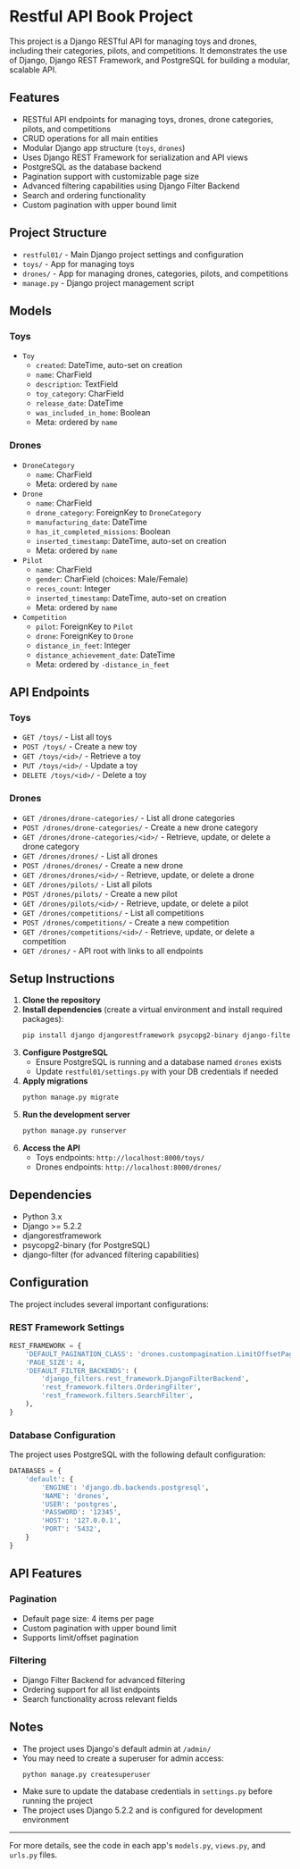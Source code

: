 # Restful API Book Project

This project is a Django RESTful API for managing toys and drones, including their categories, pilots, and competitions. It demonstrates the use of Django, Django REST Framework, and PostgreSQL for building a modular, scalable API.

## Features
- RESTful API endpoints for managing toys, drones, drone categories, pilots, and competitions
- CRUD operations for all main entities
- Modular Django app structure (`toys`, `drones`)
- Uses Django REST Framework for serialization and API views
- PostgreSQL as the database backend
- Pagination support with customizable page size
- Advanced filtering capabilities using Django Filter Backend
- Search and ordering functionality
- Custom pagination with upper bound limit

## Project Structure
- `restful01/` - Main Django project settings and configuration
- `toys/` - App for managing toys
- `drones/` - App for managing drones, categories, pilots, and competitions
- `manage.py` - Django project management script

## Models
### Toys
- `Toy`
  - `created`: DateTime, auto-set on creation
  - `name`: CharField
  - `description`: TextField
  - `toy_category`: CharField
  - `release_date`: DateTime
  - `was_included_in_home`: Boolean
  - Meta: ordered by `name`

### Drones
- `DroneCategory`
  - `name`: CharField
  - Meta: ordered by `name`
- `Drone`
  - `name`: CharField
  - `drone_category`: ForeignKey to `DroneCategory`
  - `manufacturing_date`: DateTime
  - `has_it_completed_missions`: Boolean
  - `inserted_timestamp`: DateTime, auto-set on creation
  - Meta: ordered by `name`
- `Pilot`
  - `name`: CharField
  - `gender`: CharField (choices: Male/Female)
  - `reces_count`: Integer
  - `inserted_timestamp`: DateTime, auto-set on creation
  - Meta: ordered by `name`
- `Competition`
  - `pilot`: ForeignKey to `Pilot`
  - `drone`: ForeignKey to `Drone`
  - `distance_in_feet`: Integer
  - `distance_achievement_date`: DateTime
  - Meta: ordered by `-distance_in_feet`

## API Endpoints

### Toys
- `GET /toys/` - List all toys
- `POST /toys/` - Create a new toy
- `GET /toys/<id>/` - Retrieve a toy
- `PUT /toys/<id>/` - Update a toy
- `DELETE /toys/<id>/` - Delete a toy

### Drones
- `GET /drones/drone-categories/` - List all drone categories
- `POST /drones/drone-categories/` - Create a new drone category
- `GET /drones/drone-categories/<id>/` - Retrieve, update, or delete a drone category
- `GET /drones/drones/` - List all drones
- `POST /drones/drones/` - Create a new drone
- `GET /drones/drones/<id>/` - Retrieve, update, or delete a drone
- `GET /drones/pilots/` - List all pilots
- `POST /drones/pilots/` - Create a new pilot
- `GET /drones/pilots/<id>/` - Retrieve, update, or delete a pilot
- `GET /drones/competitions/` - List all competitions
- `POST /drones/competitions/` - Create a new competition
- `GET /drones/competitions/<id>/` - Retrieve, update, or delete a competition
- `GET /drones/` - API root with links to all endpoints

## Setup Instructions

1. **Clone the repository**
2. **Install dependencies** (create a virtual environment and install required packages):
   ```bash
   pip install django djangorestframework psycopg2-binary django-filter
   ```
3. **Configure PostgreSQL**
   - Ensure PostgreSQL is running and a database named `drones` exists
   - Update `restful01/settings.py` with your DB credentials if needed
4. **Apply migrations**
   ```bash
   python manage.py migrate
   ```
5. **Run the development server**
   ```bash
   python manage.py runserver
   ```
6. **Access the API**
   - Toys endpoints: `http://localhost:8000/toys/`
   - Drones endpoints: `http://localhost:8000/drones/`

## Dependencies
- Python 3.x
- Django >= 5.2.2
- djangorestframework
- psycopg2-binary (for PostgreSQL)
- django-filter (for advanced filtering capabilities)

## Configuration
The project includes several important configurations:

### REST Framework Settings
```python
REST_FRAMEWORK = {
    'DEFAULT_PAGINATION_CLASS': 'drones.custompagination.LimitOffsetPaginationWithUpperBound',
    'PAGE_SIZE': 4,
    'DEFAULT_FILTER_BACKENDS': (
        'django_filters.rest_framework.DjangoFilterBackend',
        'rest_framework.filters.OrderingFilter',
        'rest_framework.filters.SearchFilter',
    ),
}
```

### Database Configuration
The project uses PostgreSQL with the following default configuration:
```python
DATABASES = {
    'default': {
        'ENGINE': 'django.db.backends.postgresql',
        'NAME': 'drones',
        'USER': 'postgres',
        'PASSWORD': '12345',
        'HOST': '127.0.0.1',
        'PORT': '5432',
    }
}
```

## API Features

### Pagination
- Default page size: 4 items per page
- Custom pagination with upper bound limit
- Supports limit/offset pagination

### Filtering
- Django Filter Backend for advanced filtering
- Ordering support for all list endpoints
- Search functionality across relevant fields

## Notes
- The project uses Django's default admin at `/admin/`
- You may need to create a superuser for admin access:
  ```bash
  python manage.py createsuperuser
  ```
- Make sure to update the database credentials in `settings.py` before running the project
- The project uses Django 5.2.2 and is configured for development environment

---

For more details, see the code in each app's `models.py`, `views.py`, and `urls.py` files.


    